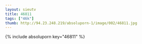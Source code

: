 ```yaml
--- 
layout: sieutv
title: 46811
tags: ["46k"]
thumb: http://94.23.248.219/absoluporn-1/image/002/46811.jpg
---
```

{% include absoluporn key="46811" %} 
